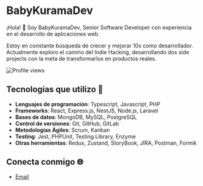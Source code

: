 # BabyKuramaDev

¡Hola! 👋 Soy BabyKuramaDev, Senior Software Developer con experiencia en el desarrollo de aplicaciones web. 

Estoy en constante búsqueda de crecer y mejorar 10x como desarrollador. Actualmente exploro el camino del Indie Hacking, desarrollando dos side projects con la meta de transformarlos en productos reales.

![Profile views](https://komarev.com/ghpvc/?username=KuramaBiju&color=blue)

## Tecnologías que utilizo 🚀

- **Lenguajes de programación**: Typescript, Javascript, PHP
- **Frameworks**: React, Express.js, NestJS, Node.js, Laravel
- **Bases de datos**: MongoDB, MySQL, PostgreSQL
- **Control de versiones**: Git, GitHub, GitLab
- **Metodologías Ágiles**: Scrum, Kanban
- **Testing**: Jest, PHPUnit, Testing Library, Enzyme
- **Otras herramientas**: Redux, Zustand, StoryBook, JIRA, Postman, Formik

## Conecta conmigo 🌐

- [Email](mailto:jeronimoledesma0@gmail.com)
